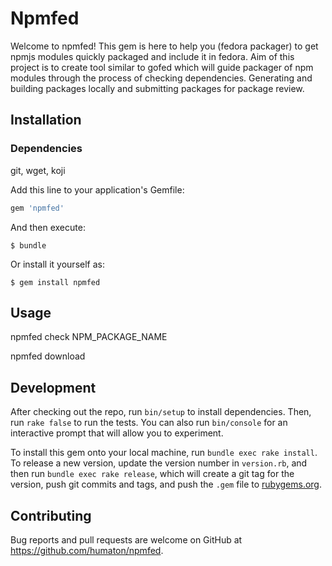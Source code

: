 # Npmfed

Welcome to npmfed!
This gem is here to help you (fedora packager) to get npmjs modules quickly packaged and include it in fedora.
Aim of this project is to create tool similar to gofed which will guide packager of npm modules through the process of checking dependencies. Generating and building packages locally and submitting packages for package review.

## Installation

### Dependencies

 git, wget, koji

Add this line to your application's Gemfile:

```ruby
gem 'npmfed'
```

And then execute:

    $ bundle

Or install it yourself as:

    $ gem install npmfed

## Usage

npmfed check NPM_PACKAGE_NAME 

npmfed download


## Development

After checking out the repo, run `bin/setup` to install dependencies. Then, run `rake false` to run the tests. You can also run `bin/console` for an interactive prompt that will allow you to experiment.

To install this gem onto your local machine, run `bundle exec rake install`. To release a new version, update the version number in `version.rb`, and then run `bundle exec rake release`, which will create a git tag for the version, push git commits and tags, and push the `.gem` file to [rubygems.org](https://rubygems.org).

## Contributing

Bug reports and pull requests are welcome on GitHub at https://github.com/humaton/npmfed.
